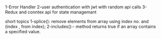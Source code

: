 1-Error Handler
2-user authentication with jwt with random api calls
3-Redux and conntex api for state managemant




short topics
1-splice(): remove elements from array using index no. and (index , from index);
2-includes():- method returns true if an array contains a specified value.